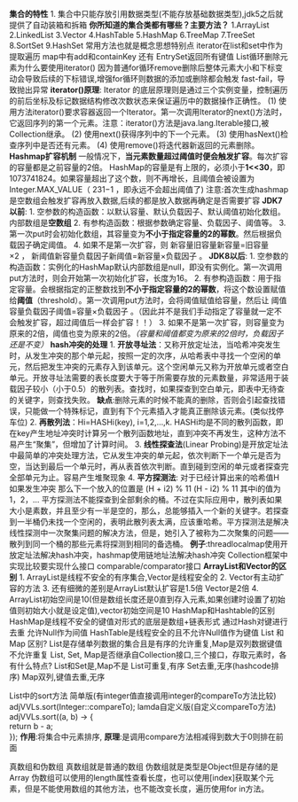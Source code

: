 **集合的特性**
	1. 集合中只能存放引用数据类型(不能存放基础数据类型),jdk5之后就提供了自动装箱和拆箱
**你所知道的集合类都有哪些？主要方法？**
	1.ArrayList 2.LinkedList 3.Vector 
	4.HashTable 5.HashMap 6.TreeMap
	 7.TreeSet 8.SortSet 9.HashSet
	 常用方法也就是概念思想特别点  iterator在list和set中作为提取遍历
	 map中有add和containKey 还有 EntrySet返回所有键值
List循环删除元素为什么要使用iterator()
	因为普通for循环remove删除后整体元素大小和下标变动会导致后续的下标错误,增强for循环则数据的添加或删除都会触发 fast-fail，导致抛出异常
	**iterator()原理**:
	Iterator 的底层原理则是通过三个实例变量，控制遍历的前后坐标及标记数据结构修改次数状态来保证遍历中的数据操作正确性。
	(1) 使用方法iterator()要求容器返回一个Iterator。第一次调用Iterator的next()方法时，它返回序列的第一个元素。注意：iterator()方法是java.lang.Iterable接口,被Collection继承。
	(2) 使用next()获得序列中的下一个元素。
	(3) 使用hasNext()检查序列中是否还有元素。
	(4) 使用remove()将迭代器新返回的元素删除。
**Hashmap扩容机制**
	一般情况下，**当元素数量超过阈值时便会触发扩容**。每次扩容的容量都是之前容量的2倍。
	HashMap的容量是有上限的，必须小于**1<<30**，即1073741824。如果容量超出了这个数，则不再增长，且阈值会被设置为Integer.MAX_VALUE（ 231−1 ，即永远不会超出阈值了)
	注意:首次生成hashmap是空数组会触发扩容再放入数据,后续的都是放入数据再确定是否需要扩容
	**JDK7以前**:
		1. 空参数的构造函数：以默认容量、默认负载因子、默认阈值初始化数组。内部数组是**空数组**
		2. 有参构造函数：根据参数确定容量、负载因子、阈值等。
		3. 第一次put时会初始化数组，其容量变为**不小于指定容量的2的幂数**。然后根据负载因子确定阈值。
		4. 如果不是第一次扩容，则 新容量旧容量新容量=旧容量×2 ， 新阈值新容量负载因子新阈值=新容量×负载因子 。
	**JDK8以后**:
		1. 空参数的构造函数：实例化的HashMap默认内部数组是null，即没有实例化。第一次调用put方法时，则会开始第一次初始化扩容，长度为16。
		2. 有参构造函数：用于指定容量。会根据指定的正整数找到**不小于指定容量的2的幂数**，将这个数设置赋值给**阈值**（threshold）。第一次调用put方法时，会将阈值赋值给容量，然后让 阈值容量负载因子阈值=容量×负载因子 。（因此并不是我们手动指定了容量就一定不会触发扩容，超过阈值后一样会扩容！！）
		3. 如果不是第一次扩容，则容量变为原来的2倍，阈值也变为原来的2倍。_（容量和阈值都变为原来的2倍时，负载因子还是不变）_
**hash冲突的处理**
	1. **开放寻址法**：又称开放定址法，当哈希冲突发生时，从发生冲突的那个单元起，按照一定的次序，从哈希表中寻找一个空闲的单元，然后把发生冲突的元素存入到该单元。这个空闲单元又称为开放单元或者空白单元。开放寻址法需要的表长度要大于等于所需要存放的元素数量，非常适用于装载因子较小（小于0.5）的散列表。查找时，如果探查到空白单元，即表中无待查的关键字，则查找失败。
		**缺点**:删除元素的时候不能真的删除，否则会引起查找错误，只能做一个特殊标记，直到有下个元素插入才能真正删除该元素。(类似找停车位)
	2. **再散列法**：Hi=HASHi(key), i=1,2,…,k. HASHi均是不同的散列函数，即在key产生地址冲突时计算另一个散列函数地址，直到冲突不再发生，这种方法不易产生“聚集”，但增加了计算时间。
	3. **线性探查法**(Linear Probing)是开放定址法中最简单的冲突处理方法，它从发生冲突的单元起，依次判断下一个单元是否为空，当达到最后一个单元时，再从表首依次判断。直到碰到空闲的单元或者探查完全部单元为止。容易产生堆聚现象
	4. **平方探测法**: 对于已经计算出来的哈希值H 如果发生冲突 那么下一个放入的位置是 (H + i2) % 11 (H - i2) % 11 其中i的值为1，2，...
		平方探测法不能探查到全部剩余的桶。不过在实际应用中，散列表如果大小是素数，并且至少有一半是空的，那么，总能够插入一个新的关键字。若探查到一半桶仍未找一个空闲的，表明此散列表太满，应该重哈希。平方探测法是解决线性探测中一次聚集问题的解决方法，但是，她引入了被称为二次聚集的问题——散列到同一个桶的那些元素将探测到相同的备选桶。
	**例子**:threadlocalmap使用开放定址法解决hash冲突，hashmap使用链地址法解决hash冲突
Collection框架中实现比较要实现什么接口
	comparable/comparator接口
**ArrayList和Vector的区别**
	1. ArrayList是线程不安全的有序集合,Vector是线程安全的
	2. Vector有主动扩容的方法
	3. 还有细微的差别是ArrayList默认扩容是1.5倍 Vector是2倍
	4. ArrayList初始空间是10(但是数组长度还是0直到存入元素,如果创建时设置了初始值则初始大小就是设定值),vector初始空间是10
HashMap和Hashtable的区别
	HashMap是线程不安全的键值对形式的底层是数组+链表形式 通过Hash对键进行去重 允许Null作为间值
	HashTable是线程安全的且不允许Null值作为键值
List 和 Map 区别?
	List是存储单列数据的集合且是有序的允许重复,Map是双列数据键值不允许重复
List, Set, Map是否继承自Collection接口,三个接口，存取元素时，各有什么特点?
	List和Set是,Map不是
	List可重复,有序   Set去重,无序(hashcode排序)  Map双列,键值去重,无序

List中的sort方法
	简单版(有integer值直接调用integer的compareTo方法比较)
		adjVVLs.sort(Integer::compareTo); 
	lamda自定义版(自定义compareTo方法)
		adjVVLs.sort((a, b) -> {  
	    return b - a;  
		});
	**作用**:将集合中元素排序,
	**原理**:是调用compare方法相减得到数大于0则排在前面


真数组和伪数组
	真数组就是普通的数组
	伪数组就是类型是Object但是存储的是Array
		伪数组可以使用的length属性查看长度，也可以使用[index]获取某个元素，但是不能使用数组的其他方法，也不能改变长度，遍历使用for in方法。















